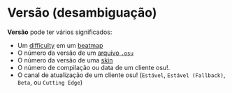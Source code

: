 # Versão (desambiguação)

**Versão** pode ter vários significados:

- Um [difficulty](/wiki/Difficulties) em um [beatmap](/wiki/Beatmap)
- O número da versão de um [arquivo `.osu`](/wiki/osu!_File_Formats/Osu_(file_format))
- O número da versão de uma [skin](/wiki/Skinning)
- O número de compilação ou data de um cliente osu!.
- O canal de atualização de um cliente osu! (`Estável`, `Estável (Fallback)`, `Beta`, ou `Cutting Edge`)
